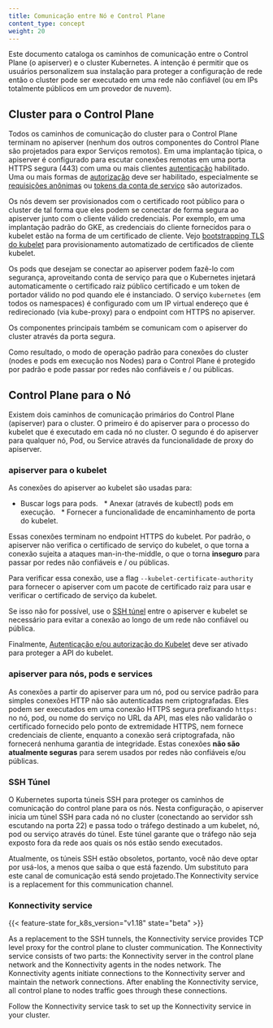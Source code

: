 ```yaml
---
title: Comunicação entre Nó e Control Plane
content_type: concept
weight: 20
---
```


<!-- overview -->

Este documento cataloga os caminhos de comunicação entre o Control Plane (o
apiserver) e o cluster Kubernetes. A intenção é permitir que os usuários
personalizem sua instalação para proteger a configuração de rede
então o cluster pode ser executado em uma rede não confiável (ou em IPs totalmente públicos em um
provedor de nuvem).




<!-- body -->

## Cluster para o Control Plane

Todos os caminhos de comunicação do cluster para o Control Plane terminam no
apiserver (nenhum dos outros componentes do Control Plane são projetados para expor
Serviços remotos). Em uma implantação típica, o apiserver é configurado para escutar
conexões remotas em uma porta HTTPS segura (443) com uma ou mais clientes [autenticação](/docs/reference/access-authn-authz/authentication/) habilitado.
Uma ou mais formas de [autorização](/docs/reference/access-authn-authz/authorization/)
deve ser habilitado, especialmente se [requisições anônimas](/docs/reference/access-authn-authz/authentication/#anonymous-requests)
ou [tokens da conta de serviço](/docs/reference/access-authn-authz/authentication/#service-account-tokens)
são autorizados.

Os nós devem ser provisionados com o certificado root público para o cluster
de tal forma que eles podem se conectar de forma segura ao apiserver junto com o cliente válido
credenciais. Por exemplo, em uma implantação padrão do GKE, as credenciais do cliente
fornecidos para o kubelet estão na forma de um certificado de cliente. Vejo
[bootstrapping TLS do kubelet](/docs/reference/command-line-tools-reference/kubelet-tls-bootstrapping/)
para provisionamento automatizado de certificados de cliente kubelet.

Os pods que desejam se conectar ao apiserver podem fazê-lo com segurança, aproveitando
conta de serviço para que o Kubernetes injetará automaticamente o certificado raiz público
certificado e um token de portador válido no pod quando ele é instanciado.
O serviço `kubernetes` (em todos os namespaces) é configurado com um IP virtual
endereço que é redirecionado (via kube-proxy) para o endpoint com HTTPS no
apiserver.

Os componentes principais também se comunicam com o apiserver do cluster através da porta segura.

Como resultado, o modo de operação padrão para conexões do cluster
(nodes e pods em execução nos Nodes) para o Control Plane é protegido por padrão
e pode passar por redes não confiáveis ​​e / ou públicas.

## Control Plane para o Nó

Existem dois caminhos de comunicação primários do Control Plane (apiserver) para o
cluster. O primeiro é do apiserver para o processo do kubelet que é executado em
cada nó no cluster. O segundo é do apiserver para qualquer nó, Pod,
ou Service através da funcionalidade de proxy do apiserver.

### apiserver para o kubelet

As conexões do apiserver ao kubelet são usadas para:

  * Buscar logs para pods.
  * Anexar (através de kubectl) pods em execução.
  * Fornecer a funcionalidade de encaminhamento de porta do kubelet.

Essas conexões terminam no endpoint HTTPS do kubelet. Por padrão,
o apiserver não verifica o certificado de serviço do kubelet,
o que torna a conexão sujeita a ataques man-in-the-middle, o que o torna
**inseguro** para passar por redes não confiáveis ​​e / ou públicas.

Para verificar essa conexão, use a flag `--kubelet-certificate-authority` para
fornecer o apiserver com um pacote de certificado raiz para usar e verificar o
certificado de serviço da kubelet.

Se isso não for possível, use o [SSH túnel](/docs/concepts/architecture/master-node-communication/#ssh-tunnels)
entre o apiserver e kubelet se necessário para evitar a conexão ao longo de um
rede não confiável ou pública.

Finalmente, [Autenticação e/ou autorização do Kubelet](/docs/admin/kubelet-authentication-authorization/)
deve ser ativado para proteger a API do kubelet.

### apiserver para nós, pods e services

As conexões a partir do apiserver para um nó, pod ou service padrão para simples
conexões HTTP não são autenticadas nem criptografadas. Eles
podem ser executados em uma conexão HTTPS segura prefixando `https:` no nó,
pod, ou nome do serviço no URL da API, mas eles não validarão o certificado
fornecido pelo ponto de extremidade HTTPS, nem fornece credenciais de cliente, enquanto
a conexão será criptografada, não fornecerá nenhuma garantia de integridade.
Estas conexões **não são atualmente seguras** para serem usados por redes não confiáveis ​​e/ou públicas.

### SSH Túnel

O Kubernetes suporta túneis SSH para proteger os caminhos de comunicação do control plane para os nós. Nesta configuração, o apiserver inicia um túnel SSH para cada nó
no cluster (conectando ao servidor ssh escutando na porta 22) e passa
todo o tráfego destinado a um kubelet, nó, pod ou serviço através do túnel.
Este túnel garante que o tráfego não seja exposto fora da rede aos quais
os nós estão sendo executados.

Atualmente, os túneis SSH estão obsoletos, portanto, você não deve optar por usá-los, a menos que saiba o que está fazendo. Um substituto para este canal de comunicação está sendo projetado.The Konnectivity service is a replacement for this communication channel.

### Konnectivity service

{{< feature-state for_k8s_version="v1.18" state="beta" >}}

As a replacement to the SSH tunnels, the Konnectivity service provides TCP level proxy for the control plane to cluster communication. The Konnectivity service consists of two parts: the Konnectivity server in the control plane network and the Konnectivity agents in the nodes network. The Konnectivity agents initiate connections to the Konnectivity server and maintain the network connections. After enabling the Konnectivity service, all control plane to nodes traffic goes through these connections.

Follow the Konnectivity service task to set up the Konnectivity service in your cluster.




